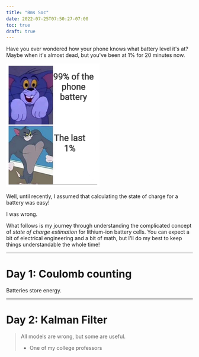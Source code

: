 ```yaml
---
title: "Bms Soc"
date: 2022-07-25T07:50:27-07:00
toc: true
draft: true
---
```


Have you ever wondered how your phone knows what battery level it's at? Maybe when it's almost dead, but you've been at 1% for 20 minutes now.

<img src="/images/battery.jpg" width="50%" />

Well, until recently, I assumed that calculating the state of charge for a
battery was easy!

I was wrong.

What follows is my journey through understanding the complicated concept of
_state of charge estimation_ for lithium-ion battery cells. You can expect a bit
of electrical engineering and a bit of math, but I'll do my best to keep things
understandable the whole time!

---

# Day 1: Coulomb counting

Batteries store energy.

---

# Day 2: Kalman Filter

> All models are wrong, but some are useful.
> - One of my college professors
